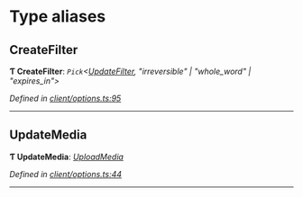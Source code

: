 

# Type aliases

<a id="createfilter"></a>

##  CreateFilter

**Ƭ CreateFilter**: *`Pick`<[UpdateFilter](../interfaces/_client_options_.updatefilter.md),  "irreversible" &#124; "whole_word" &#124; "expires_in">*

*Defined in [client/options.ts:95](https://github.com/lagunehq/core/blob/31cfc86/src/client/options.ts#L95)*

___
<a id="updatemedia"></a>

##  UpdateMedia

**Ƭ UpdateMedia**: *[UploadMedia](../interfaces/_client_options_.uploadmedia.md)*

*Defined in [client/options.ts:44](https://github.com/lagunehq/core/blob/31cfc86/src/client/options.ts#L44)*

___

